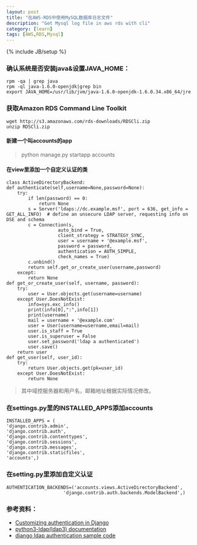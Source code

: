 ```yaml
---
layout: post
title: "在AWS-RDS中使用MySQL数据库日志文件"
description: "Get Mysql log file in aws rds with cli"
category: [learn]
tags: [AWS,RDS,Mysql]
---
```

{% include JB/setup %}

### 确认系统是否安装java&设置JAVA_HOME： 
    rpm -qa | grep java 
    rpm -ql java-1.6.0-openjdk|grep bin 
    export JAVA_HOME=/usr/lib/jvm/java-1.6.0-openjdk-1.6.0.34.x86_64/jre


### 获取Amazon RDS Command Line Toolkit 
    wget http://s3.amazonaws.com/rds-downloads/RDSCli.zip
    unzip RDSCli.zip

#### 新建一个叫accounts的app 
> python manage.py startapp accounts 

#### 在view里添加一个自定义认证的类 
    class ActiveDirectoryBackend:
    def authenticate(self,username=None,password=None):
        try:
            if len(password) == 0:
                return None
            s = Server('ldaps://dc.example.msf', port = 636, get_info = GET_ALL_INFO)  # define an unsecure LDAP server, requesting info on DSE and schema
            c = Connection(s, 
                       auto_bind = True, 
                       client_strategy = STRATEGY_SYNC, 
                       user = username + '@example.msf', 
                       password = password, 
                       authentication = AUTH_SIMPLE, 
                       check_names = True)
            c.unbind()
            return self.get_or_create_user(username,password)
        except:
            return None
    def get_or_create_user(self, username, password):
        try:
            user = User.objects.get(username=username)
        except User.DoesNotExist:
            info=sys.exc_info()  
            print(info[0],":",info[1])
            print(username)
            mail = username + '@example.com'
            user = User(username=username,email=mail)
            user.is_staff = True
            user.is_superuser = False
            user.set_password('ldap a authenticated')
            user.save()
        return user
    def get_user(self, user_id):
        try:
            return User.objects.get(pk=user_id)
        except User.DoesNotExist:
            return None
> 其中域控服务器和用户名，邮箱地址根据实际情况修改。 

### 在settings.py里的INSTALLED_APPS添加accounts 
    INSTALLED_APPS = (
    'django.contrib.admin',
    'django.contrib.auth',
    'django.contrib.contenttypes',
    'django.contrib.sessions',
    'django.contrib.messages',
    'django.contrib.staticfiles',
    'accounts',)

### 在setting.py里添加自定义认证 
	AUTHENTICATION_BACKENDS=('accounts.views.ActiveDirectoryBackend',
                         'django.contrib.auth.backends.ModelBackend',) 

### 参考资料： 
- [Customizing authentication in Django](https://docs.djangoproject.com/en/1.7/topics/auth/customizing/)
- [python3-ldap(ldap3) documentation](http://pythonhosted.org/python3-ldap)
- [django ldap authentication sample code](https://djangosnippets.org/snippets/901/)


